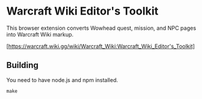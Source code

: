 # Warcraft Wiki Editor's Toolkit

This browser extension converts Wowhead quest, mission, and NPC pages into Warcraft Wiki markup.

[https://warcraft.wiki.gg/wiki/Warcraft_Wiki:Warcraft_Wiki_Editor's_Toolkit]

## Building

You need to have node.js and npm installed.

`make`

